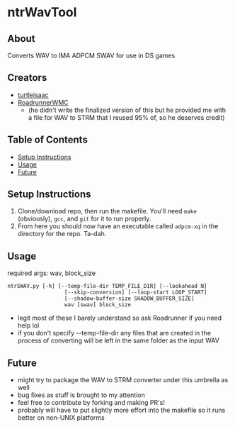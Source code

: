# ntrWavTool
## About
 Converts WAV to IMA ADPCM SWAV for use in DS games

 ## Creators
* [turtleisaac](https://github.com/turtleisaac)
* [RoadrunnerWMC](https://github.com/RoadrunnerWMC)
  * (he didn't write the finalized version of this but he provided me with a file for WAV to STRM that I reused 95% of, so he deserves credit)

## Table of Contents
- [Setup Instructions](#setup-instructions)
- [Usage](#usage)
- [Future](#future)

## Setup Instructions
1. Clone/download repo, then run the makefile. You'll need `make` (obviously), `gcc`, and `git` for it to run properly.
2. From here you should now have an executable called `adpcm-xq` in the directory for the repo. Ta-dah.

## Usage
required args: wav, block_size
```shell
ntrSWAV.py [-h] [--temp-file-dir TEMP_FILE_DIR] [--lookahead N]
                  [--skip-conversion] [--loop-start LOOP_START]
                  [--shadow-buffer-size SHADOW_BUFFER_SIZE]
                  wav [swav] block_size
```
* legit most of these I barely understand so ask Roadrunner if you need help lol
* if you don't specify --temp-file-dir any files that are created in the process of converting will be left in the same folder as the input WAV

## Future
* might try to package the WAV to STRM converter under this umbrella as well
* bug fixes as stuff is brought to my attention
* feel free to contribute by forking and making PR's!
* probably will have to put slightly more effort into the makefile so it runs better on non-UNIX platforms